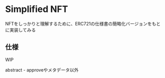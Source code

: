 # Simplified NFT

NFTをしっかりと理解するために、ERC721の仕様書の簡略化バージョンをもとに実装してみる

## 仕様

WIP

abstract - approveやメタデータ以外